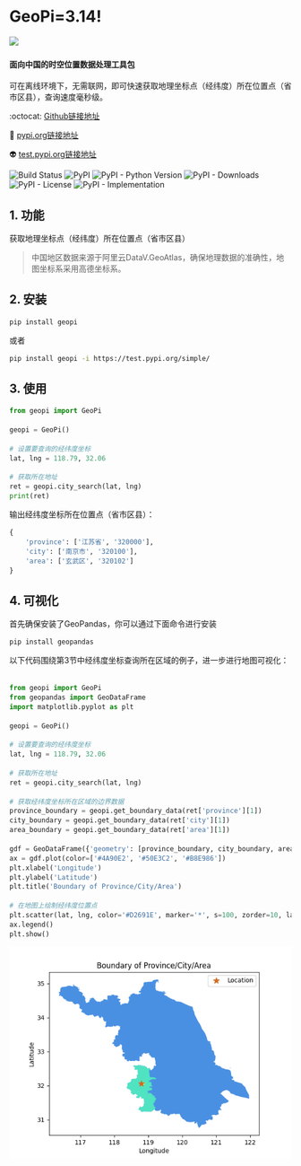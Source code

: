 # GeoPi=3.14!

![](https://cdn.icon-icons.com/icons2/1144/PNG/96/pinumber1_80899.png)

 #### 面向中国的时空位置数据处理工具包

 可在离线环境下，无需联网，即可快速获取地理坐标点（经纬度）所在位置点（省市区县），查询速度毫秒级。

:octocat: [Github链接地址](https://github.com/KaffeeCat/geopi)

:rocket: [pypi.org链接地址](https://pypi.org/project/geopi/)

:alien: [test.pypi.org链接地址](https://test.pypi.org/project/geopi/)

![Build Status](https://img.shields.io/badge/build-passing-brightgreen)
![PyPI](https://img.shields.io/pypi/v/geopi)
![PyPI - Python Version](https://img.shields.io/pypi/pyversions/geopi)
![PyPI - Downloads](https://img.shields.io/pypi/dd/geopi)
![PyPI - License](https://img.shields.io/pypi/l/geopi)
![PyPI - Implementation](https://img.shields.io/pypi/implementation/geopi)

## 1. 功能

获取地理坐标点（经纬度）所在位置点（省市区县）
> 中国地区数据来源于阿里云DataV.GeoAtlas，确保地理数据的准确性，地图坐标系采用高德坐标系。

## 2. 安装

```bash
pip install geopi
```
或者

```bash
pip install geopi -i https://test.pypi.org/simple/
```

## 3. 使用

```python
from geopi import GeoPi

geopi = GeoPi()

# 设置要查询的经纬度坐标
lat, lng = 118.79, 32.06

# 获取所在地址
ret = geopi.city_search(lat, lng)
print(ret)
```

输出经纬度坐标所在位置点（省市区县）：

```python
{
    'province': ['江苏省', '320000'], 
    'city': ['南京市', '320100'], 
    'area': ['玄武区', '320102']
}
```

## 4. 可视化

首先确保安装了GeoPandas，你可以通过下面命令进行安装
```bash
pip install geopandas
```

以下代码围绕第3节中经纬度坐标查询所在区域的例子，进一步进行地图可视化：

```python

from geopi import GeoPi
from geopandas import GeoDataFrame
import matplotlib.pyplot as plt

geopi = GeoPi()

# 设置要查询的经纬度坐标
lat, lng = 118.79, 32.06

# 获取所在地址
ret = geopi.city_search(lat, lng)

# 获取经纬度坐标所在区域的边界数据
province_boundary = geopi.get_boundary_data(ret['province'][1])
city_boundary = geopi.get_boundary_data(ret['city'][1])
area_boundary = geopi.get_boundary_data(ret['area'][1])

gdf = GeoDataFrame({'geometry': [province_boundary, city_boundary, area_boundary]}, index=['province', 'city', 'area'])
ax = gdf.plot(color=['#4A90E2', '#50E3C2', '#B8E986'])
plt.xlabel('Longitude')
plt.ylabel('Latitude')
plt.title('Boundary of Province/City/Area')

# 在地图上绘制经纬度位置点
plt.scatter(lat, lng, color='#D2691E', marker='*', s=100, zorder=10, label='Location')
ax.legend()
plt.show()

```
![boundary](https://raw.githubusercontent.com/KaffeeCat/geopi/main/images/visualize.png)